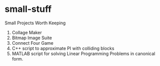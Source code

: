 # small-stuff
Small Projects Worth Keeping

1. Collage Maker
2. Bitmap Image Suite
3. Connect Four Game
4. C++ script to approximate PI with colliding blocks
5. MATLAB script for solving Linear Programming Problems in canonical form.
